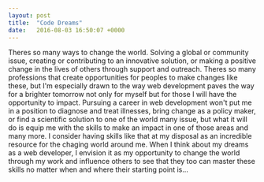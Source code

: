 ```yaml
---
layout: post
title:  "Code Dreams"
date:   2016-08-03 16:50:07 +0000
---
```



Theres so many ways to change the world. Solving a global or community issue, creating or contributing to an innovative solution, or making a positive change in the lives of others through support and outreach. Theres so many professions that create opportunities for peoples to make changes like these, but I'm especially drawn to the way web development paves the way for a brighter tomorrow not only for myself but for those I will have the opportunity to impact. Pursuing a career in web development won't put me in a position to diagnose and treat illnesses, bring change as a policy maker, or find a scientific solution to one of the world many issue, but what it will do is equip me with the skills to make an impact in one of those areas and many more. I consider having skills like that at my disposal as an incredible resource for the chaging world around me. When I think about my dreams as a web developer, I envision it as my opportunity to change the world through my work and influence others to see that they too can master these skills no matter when and where their starting point is...
